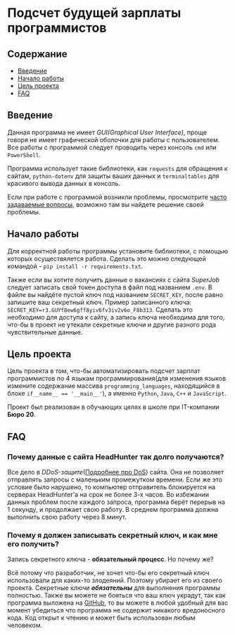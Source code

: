 # Подсчет будущей зарплаты программистов

## Содержание

- [Введение](#введение)
- [Начало работы](#начало-работы)
- [Цель проекта](#цель-проекта)
- [FAQ](#faq)

## Введение

Данная программа не имеет *GUI(Graphical User Interface)*, проще говоря не имеет графической оболочки для работы с пользователем. Все работы с программой следует проводить через консоль `cmd` или `PowerShell`.

Программа использует такие библиотеки, как `requests` для обращения к сайтам, `python-dotenv` для защиты ваших данных и `terminaltables` для красивого вывода данных в консоль.

Если при работе с программой возникли проблемы, просмотрите [часто задаваемые вопросы](#faq), возможно там вы найдете решение своей проблемы.

## Начало работы

Для корректной работы программы установите библиотеки, с помощью которых осуществялется работа. Сделать это можно следующей командой - `pip install -r requirements.txt`.

Также если вы хотите получить данные о вакансиях с сайта *SuperJob* следует записать свой токен доступа в файл под названием `.env`. В файле вы найдёте пустой ключ под названием `SECRET_KEY`, после равно запишите ваш секретный ключ. Пример записанного ключа: `SECRET_KEY=r3.GUYf8ew6gff8yiv6fv3iv2v6o_F8b313`. Сделать это необходимо для доступа к сайту, а запись ключа необходима для того, что-бы в проект не утекали секретные ключи и другие разного рода чувствительные данные.

## Цель проекта

Цель проекта в том, что-бы автоматизировать подсчет зарплат программистов по 4 языкам программирования(для изменения языков измените содержание массива `programming_languages`, находящийся в блоке `if__name__ == '__main__'`), а именно `Python`, `Java`, `C++` и `JavaScript`.

Проект был реализован в обучающих целях в школе при IT-компании **Бюро 20**.

## FAQ

### Почему данные с сайта HeadHunter так долго получаются?

Все дело в *DDoS-защите*([Подробнее про DoS](https://ru.wikipedia.org/wiki/DoS-%D0%B0%D1%82%D0%B0%D0%BA%D0%B0)) сайта. Она не позволяет отправлять запросы с маленьким промежутком времени. Если же это условие было нарушено, то компьютер отправитель блокируется на серверах HeadHunter'а на срок не более 3-х часов. Во избежании данных проблем после каждого запроса, программа берёт перерыв на 1 секунду, и продолжает свою работу. В среднем программа должна выполнить свою работу через 8 минут.

### Почему я должен записывать секретный ключ, и как мне его получить?

Запись секретного ключа - **обязательный процесс**. Но почему же?

Всё потому что разработчик, не хочет что-бы его секретный ключ использовали для каких-то злодеяний. Поэтому убирает его из своего проекта. Секретные ключи ***обязательны*** для выполнения программы полностью. Также вы можете не бояться что ваш ключ украдут, так как программа выложена на [GitHub](https://github.com), то вы можете в любой удобный для вас момент убедиться что программа не содержит никакого вредоносного кода. Код открыт к чтению и может быть использован любым человеком.